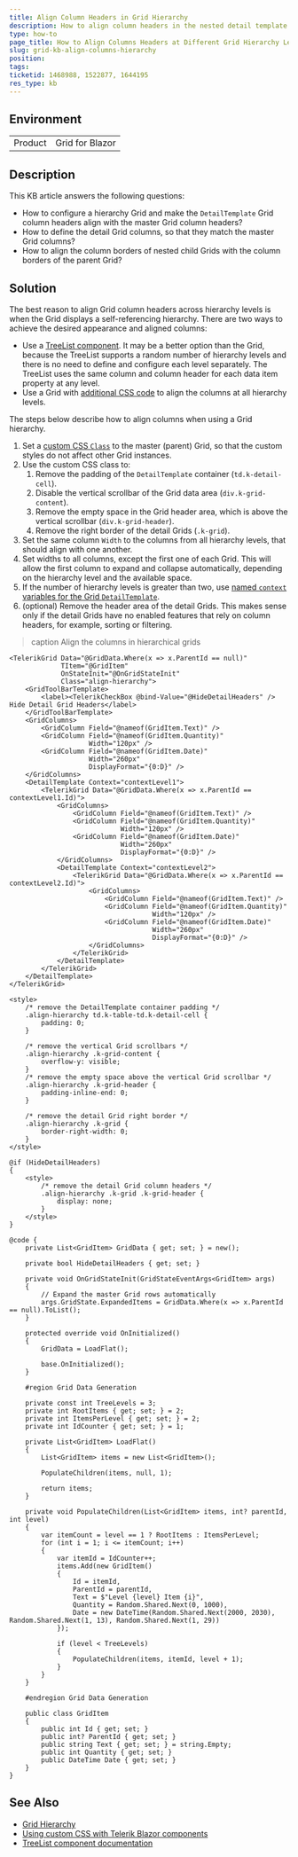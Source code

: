 ```yaml
---
title: Align Column Headers in Grid Hierarchy
description: How to align column headers in the nested detail template of a hierarchy Grid.
type: how-to
page_title: How to Align Columns Headers at Different Grid Hierarchy Levels
slug: grid-kb-align-columns-hierarchy
position: 
tags: 
ticketid: 1468988, 1522877, 1644195
res_type: kb
---
```


## Environment

<table>
    <tbody>
        <tr>
            <td>Product</td>
            <td>Grid for Blazor</td>
        </tr>
    </tbody>
</table>

## Description

This KB article answers the following questions:

* How to configure a hierarchy Grid and make the `DetailTemplate` Grid column headers align with the master Grid column headers?
* How to define the detail Grid columns, so that they match the master Grid columns?
* How to align the column borders of nested child Grids with the column borders of the parent Grid?

## Solution

The best reason to align Grid column headers across hierarchy levels is when the Grid displays a self-referencing hierarchy. There are two ways to achieve the desired appearance and aligned columns:

* Use a [TreeList component](slug://treelist-overview). It may be a better option than the Grid, because the TreeList supports a random number of hierarchy levels and there is no need to define and configure each level separately. The TreeList uses the same column and column header for each data item property at any level.
* Use a Grid with [additional CSS code](slug://themes-override) to align the columns at all hierarchy levels.

The steps below describe how to align columns when using a Grid hierarchy.

1. Set a [custom CSS `Class`](slug://grid-overview#grid-parameters) to the master (parent) Grid, so that the custom styles do not affect other Grid instances.
1. Use the custom CSS class to:
    1. Remove the padding of the `DetailTemplate` container (`td.k-detail-cell`).
    1. Disable the vertical scrollbar of the Grid data area (`div.k-grid-content`).
    1. Remove the empty space in the Grid header area, which is above the vertical scrollbar (`div.k-grid-header`).
    1. Remove the right border of the detail Grids (`.k-grid`).
1. Set the same column `Width` to the columns from all hierarchy levels, that should align with one another.
1. Set widths to all columns, except the first one of each Grid. This will allow the first column to expand and collapse automatically, depending on the hierarchy level and the available space.
1. If the number of hierarchy levels is greater than two, use [named `context` variables for the Grid `DetailTemplate`](slug://nest-renderfragment).
1. (optional) Remove the header area of the detail Grids. This makes sense only if the detail Grids have no enabled features that rely on column headers, for example, sorting or filtering.

>caption Align the columns in hierarchical grids

````RAZOR
<TelerikGrid Data="@GridData.Where(x => x.ParentId == null)"
             TItem="@GridItem"
             OnStateInit="@OnGridStateInit"
             Class="align-hierarchy">
    <GridToolBarTemplate>
        <label><TelerikCheckBox @bind-Value="@HideDetailHeaders" /> Hide Detail Grid Headers</label>
    </GridToolBarTemplate>
    <GridColumns>
        <GridColumn Field="@nameof(GridItem.Text)" />
        <GridColumn Field="@nameof(GridItem.Quantity)"
                    Width="120px" />
        <GridColumn Field="@nameof(GridItem.Date)"
                    Width="260px"
                    DisplayFormat="{0:D}" />
    </GridColumns>
    <DetailTemplate Context="contextLevel1">
        <TelerikGrid Data="@GridData.Where(x => x.ParentId == contextLevel1.Id)">
            <GridColumns>
                <GridColumn Field="@nameof(GridItem.Text)" />
                <GridColumn Field="@nameof(GridItem.Quantity)"
                            Width="120px" />
                <GridColumn Field="@nameof(GridItem.Date)"
                            Width="260px"
                            DisplayFormat="{0:D}" />
            </GridColumns>
            <DetailTemplate Context="contextLevel2">
                <TelerikGrid Data="@GridData.Where(x => x.ParentId == contextLevel2.Id)">
                    <GridColumns>
                        <GridColumn Field="@nameof(GridItem.Text)" />
                        <GridColumn Field="@nameof(GridItem.Quantity)"
                                    Width="120px" />
                        <GridColumn Field="@nameof(GridItem.Date)"
                                    Width="260px"
                                    DisplayFormat="{0:D}" />
                    </GridColumns>
                </TelerikGrid>
            </DetailTemplate>
        </TelerikGrid>
    </DetailTemplate>
</TelerikGrid>

<style>
    /* remove the DetailTemplate container padding */
    .align-hierarchy td.k-table-td.k-detail-cell {
        padding: 0;
    }

    /* remove the vertical Grid scrollbars */
    .align-hierarchy .k-grid-content {
        overflow-y: visible;
    }
    /* remove the empty space above the vertical Grid scrollbar */
    .align-hierarchy .k-grid-header {
        padding-inline-end: 0;
    }

    /* remove the detail Grid right border */
    .align-hierarchy .k-grid {
        border-right-width: 0;
    }
</style>

@if (HideDetailHeaders)
{
    <style>
        /* remove the detail Grid column headers */
        .align-hierarchy .k-grid .k-grid-header {
            display: none;
        }
    </style>
}

@code {
    private List<GridItem> GridData { get; set; } = new();

    private bool HideDetailHeaders { get; set; }

    private void OnGridStateInit(GridStateEventArgs<GridItem> args)
    {
        // Expand the master Grid rows automatically
        args.GridState.ExpandedItems = GridData.Where(x => x.ParentId == null).ToList();
    }

    protected override void OnInitialized()
    {
        GridData = LoadFlat();

        base.OnInitialized();
    }

    #region Grid Data Generation

    private const int TreeLevels = 3;
    private int RootItems { get; set; } = 2;
    private int ItemsPerLevel { get; set; } = 2;
    private int IdCounter { get; set; } = 1;

    private List<GridItem> LoadFlat()
    {
        List<GridItem> items = new List<GridItem>();

        PopulateChildren(items, null, 1);

        return items;
    }

    private void PopulateChildren(List<GridItem> items, int? parentId, int level)
    {
        var itemCount = level == 1 ? RootItems : ItemsPerLevel;
        for (int i = 1; i <= itemCount; i++)
        {
            var itemId = IdCounter++;
            items.Add(new GridItem()
            {
                Id = itemId,
                ParentId = parentId,
                Text = $"Level {level} Item {i}",
                Quantity = Random.Shared.Next(0, 1000),
                Date = new DateTime(Random.Shared.Next(2000, 2030), Random.Shared.Next(1, 13), Random.Shared.Next(1, 29))
            });

            if (level < TreeLevels)
            {
                PopulateChildren(items, itemId, level + 1);
            }
        }
    }

    #endregion Grid Data Generation

    public class GridItem
    {
        public int Id { get; set; }
        public int? ParentId { get; set; }
        public string Text { get; set; } = string.Empty;
        public int Quantity { get; set; }
        public DateTime Date { get; set; }
    }
}
````

## See Also

* [Grid Hierarchy](slug://components/grid/features/hierarchy)
* [Using custom CSS with Telerik Blazor components](slug://themes-override)
* [TreeList component documentation](slug://treelist-overview)
